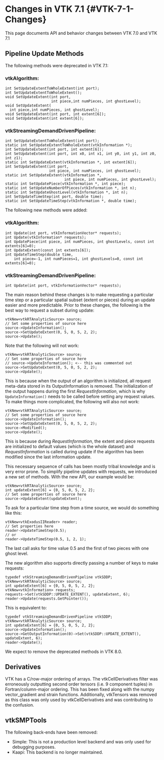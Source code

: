 Changes in VTK 7.1          {#VTK-7-1-Changes}
==================

This page documents API and behavior changes between VTK 7.0 and
VTK 7.1

Pipeline Update Methods
-----------------------

The following methods were deprecated in VTK 7.1:

### vtkAlgorithm:

    int SetUpdateExtentToWholeExtent(int port);
    int SetUpdateExtentToWholeExtent();
    void SetUpdateExtent(int port,
                         int piece,int numPieces, int ghostLevel);
    void SetUpdateExtent(
      int piece,int numPieces, int ghostLevel);
    void SetUpdateExtent(int port, int extent[6]);
    void SetUpdateExtent(int extent[6]);

### vtkStreamingDemandDrivenPipeline:

    int SetUpdateExtentToWholeExtent(int port);
    static int SetUpdateExtentToWholeExtent(vtkInformation *);
    int SetUpdateExtent(int port, int extent[6]);
    int SetUpdateExtent(int port, int x0, int x1, int y0, int y1, int z0, int z1);
    static int SetUpdateExtent(vtkInformation *, int extent[6]);
    int SetUpdateExtent(int port,
                        int piece, int numPieces, int ghostLevel);
    static int SetUpdateExtent(vtkInformation *,
                               int piece, int numPieces, int ghostLevel);
    static int SetUpdatePiece(vtkInformation *, int piece);
    static int SetUpdateNumberOfPieces(vtkInformation *, int n);
    static int SetUpdateGhostLevel(vtkInformation *, int n);
    int SetUpdateTimeStep(int port, double time);
    static int SetUpdateTimeStep(vtkInformation *, double time);

The following new methods were added:

### vtkAlgorithm:

    int Update(int port, vtkInformationVector* requests);
    int Update(vtkInformation* requests);
    int UpdatePiece(int piece, int numPieces, int ghostLevels, const int extents[6]=0);
    int UpdateExtent(const int extents[6]);
    int UpdateTimeStep(double time,
        int piece=-1, int numPieces=1, int ghostLevels=0, const int extents[6]=0);

### vtkStreamingDemandDrivenPipeline:

    int Update(int port, vtkInformationVector* requests);

The main reason behind these changes is to make requesting a particular time step or a particular spatial subset (extent or pieces) during an update easier and more predictable. Prior to these changes, the following is the best way to request a subset during update:

    vtkNew<vtkRTAnalyticSource> source;
    // Set some properties of source here
    source->UpdateInformation();
    source->SetUpdateExtent(0, 5, 0, 5, 2, 2);
    source->Update();

Note that the following will not work:

    vtkNew<vtkRTAnalyticSource> source;
    // Set some properties of source here
    // source->UpdateInformation(); <-- this was commented out
    source->SetUpdateExtent(0, 5, 0, 5, 2, 2);
    source->Update();

This is because when the output of an algorithm is initialized, all request meta-data stored in its OutputInformation is removed. The initialization of the output happens during the first *RequestInformation*, which is why `UpdateInformation()` needs to be called before setting any request values. To make things more complicated, the following will also not work:

    vtkNew<vtkRTAnalyticSource> source;
    // Set some properties of source here
    source->UpdateInformation();
    source->SetUpdateExtent(0, 5, 0, 5, 2, 2);
    source->Modified();
    source->Update();

This is because during *RequestInformation*, the extent and piece requests are initialized to default values (which is the whole dataset) and *RequestInformation* is called during update if the algorithm has been modified since the last information update.

This necessary sequence of calls has been mostly tribal knowledge and is very error prone. To simplify pipeline updates with requests, we introduced a new set of methods. With the new API, our example would be:

    vtkNew<vtkRTAnalyticSource> source;
    int updateExtent[6] = {0, 5, 0, 5, 2, 2};
    // Set some properties of source here
    source->UpdateExtent(updateExtent);

To ask for a particular time step from a time source, we would do something like this:

    vtkNew<vtkExodusIIReader> reader;
    // Set properties here
    reader->UpdateTimeStep(0.5);
    // or
    reader->UpdateTimeStep(0.5, 1, 2, 1);

The last call asks for time value 0.5 and the first of two pieces with one ghost level.

The new algorithm also supports directly passing a number of keys to make requests:

    typedef vtkStreamingDemandDrivenPipeline vtkSDDP;
    vtkNew<vtkRTAnalyticSource> source;
    int updateExtent[6] = {0, 5, 0, 5, 2, 2};
    vtkNew<vtkInformation> requests;
    requests->Set(vtkSDDP::UPDATE_EXTENT(), updateExtent, 6);
    reader->Update(requests.GetPointer());

This is equivalent to:

    typedef vtkStreamingDemandDrivenPipeline vtkSDDP;
    vtkNew<vtkRTAnalyticSource> source;
    int updateExtent[6] = {0, 5, 0, 5, 2, 2};
    source->UpdateInformation();
    source->GetOutputInformation(0)->Set(vtkSDDP::UPDATE_EXTENT(), updateExtent, 6);
    reader->Update();

We expect to remove the deprecated methods in VTK 8.0.

Derivatives
-----------

VTK has a C/row-major ordering of arrays. The vtkCellDerivatives
filter was erroneously outputting second order tensors
(i.e. 9 component tuples) in Fortran/column-major ordering. This has been
fixed along with the numpy vector_gradient and strain functions.
Additionally, vtkTensors was removed as this class was only
used by vtkCellDerivatives and was contributing to the confusion.

vtkSMPTools
-----------

The following back-ends have been removed:
+ Simple: This is not a production level backend and was only used for debugging purposes.
+ Kaapi: This backend is no longer maintained.
